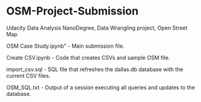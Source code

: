 # OSM-Project-Submission
Udacity Data Analysis NanoDegree, Data Wrangling project, Open Street Map


OSM Case Study.ipynb" - Main submission file.

Create CSV.ipynb - Code that creates CSVs and sample OSM file.

import_csv.sql - SQL file that refreshes the dallas.db database with the current CSV files.

OSM_SQL.txt - Output of a session executing all queries and updates to the database.